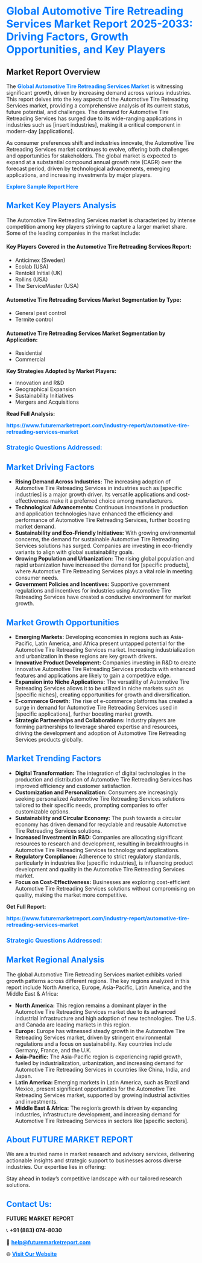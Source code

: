 <h1 style="color: #007BFF;">Global Automotive Tire Retreading Services Market Report 2025-2033: Driving Factors, Growth Opportunities, and Key Players</h1>

<section id="overview">
<h2>Market Report Overview</h2>
<p>The <a href="https://www.futuremarketreport.com/industry-report/automotive-tire-retreading-services-market" style="color: #007BFF; text-decoration: none;"><strong>Global Automotive Tire Retreading Services Market</strong></a> is witnessing significant growth, driven by increasing demand across various industries. This report delves into the key aspects of the Automotive Tire Retreading Services market, providing a comprehensive analysis of its current status, future potential, and challenges. The demand for Automotive Tire Retreading Services has surged due to its wide-ranging applications in industries such as [insert industries], making it a critical component in modern-day [applications].</p>
<p>As consumer preferences shift and industries innovate, the Automotive Tire Retreading Services market continues to evolve, offering both challenges and opportunities for stakeholders. The global market is expected to expand at a substantial compound annual growth rate (CAGR) over the forecast period, driven by technological advancements, emerging applications, and increasing investments by major players.</p>
</section>

<section id="overview">
<p><a href="https://www.futuremarketreport.com/request-sample/reportId=37338" style="color: #007BFF; text-decoration: none;"><strong>Explore Sample Report Here</strong></a></p>
</section>

<section id="key-players">
<h2 style="color: #007BFF;">Market Key Players Analysis</h2>
<p>The Automotive Tire Retreading Services market is characterized by intense competition among key players striving to capture a larger market share. Some of the leading companies in the market include:</p>
<h4>Key Players Covered in the Automotive Tire Retreading Services Report:</h4>
<ul><li>Anticimex (Sweden)</li><li>Ecolab (USA)</li><li>Rentokil Initial (UK)</li><li>Rollins (USA)</li><li>The ServiceMaster (USA)</li></ul>
<h4>Automotive Tire Retreading Services Market Segmentation by Type:</h4>
<ul><li>General pest control</li><li>Termite control</li></ul>

<h4>Automotive Tire Retreading Services Market Segmentation by Application:</h4>
<ul><li>Residential</li><li>Commercial</li></ul>
<p><strong>Key Strategies Adopted by Market Players:</strong></p>
<ul>
<li>Innovation and R&D</li>
<li>Geographical Expansion</li>
<li>Sustainability Initiatives</li>
<li>Mergers and Acquisitions</li>
</ul>
</section>

<section>
<p><strong>Read Full Analysis: </strong></p><a href="https://www.futuremarketreport.com/industry-report/automotive-tire-retreading-services-market" style="color: #007BFF; text-decoration: none;"><strong>https://www.futuremarketreport.com/industry-report/automotive-tire-retreading-services-market</strong></a>
<h3 style="color: #007BFF;">Strategic Questions Addressed:</h3>
</section>

<section id="driving-factors">
<h2 style="color: #007BFF;">Market Driving Factors</h2>
<ul>
<li><strong>Rising Demand Across Industries:</strong> The increasing adoption of Automotive Tire Retreading Services in industries such as [specific industries] is a major growth driver. Its versatile applications and cost-effectiveness make it a preferred choice among manufacturers.</li>
<li><strong>Technological Advancements:</strong> Continuous innovations in production and application technologies have enhanced the efficiency and performance of Automotive Tire Retreading Services, further boosting market demand.</li>
<li><strong>Sustainability and Eco-Friendly Initiatives:</strong> With growing environmental concerns, the demand for sustainable Automotive Tire Retreading Services solutions has surged. Companies are investing in eco-friendly variants to align with global sustainability goals.</li>
<li><strong>Growing Population and Urbanization:</strong> The rising global population and rapid urbanization have increased the demand for [specific products], where Automotive Tire Retreading Services plays a vital role in meeting consumer needs.</li>
<li><strong>Government Policies and Incentives:</strong> Supportive government regulations and incentives for industries using Automotive Tire Retreading Services have created a conducive environment for market growth.</li>
</ul>
</section>

<section id="growth-opportunities">
<h2 style="color: #007BFF;">Market Growth Opportunities</h2>
<ul>
<li><strong>Emerging Markets:</strong> Developing economies in regions such as Asia-Pacific, Latin America, and Africa present untapped potential for the Automotive Tire Retreading Services market. Increasing industrialization and urbanization in these regions are key growth drivers.</li>
<li><strong>Innovative Product Development:</strong> Companies investing in R&D to create innovative Automotive Tire Retreading Services products with enhanced features and applications are likely to gain a competitive edge.</li>
<li><strong>Expansion into Niche Applications:</strong> The versatility of Automotive Tire Retreading Services allows it to be utilized in niche markets such as [specific niches], creating opportunities for growth and diversification.</li>
<li><strong>E-commerce Growth:</strong> The rise of e-commerce platforms has created a surge in demand for Automotive Tire Retreading Services used in [specific applications], further boosting market growth.</li>
<li><strong>Strategic Partnerships and Collaborations:</strong> Industry players are forming partnerships to leverage shared expertise and resources, driving the development and adoption of Automotive Tire Retreading Services products globally.</li>
</ul>
</section>

<section id="trending-factors">
<h2 style="color: #007BFF;">Market Trending Factors</h2>
<ul>
<li><strong>Digital Transformation:</strong> The integration of digital technologies in the production and distribution of Automotive Tire Retreading Services has improved efficiency and customer satisfaction.</li>
<li><strong>Customization and Personalization:</strong> Consumers are increasingly seeking personalized Automotive Tire Retreading Services solutions tailored to their specific needs, prompting companies to offer customizable options.</li>
<li><strong>Sustainability and Circular Economy:</strong> The push towards a circular economy has driven demand for recyclable and reusable Automotive Tire Retreading Services solutions.</li>
<li><strong>Increased Investment in R&D:</strong> Companies are allocating significant resources to research and development, resulting in breakthroughs in Automotive Tire Retreading Services technology and applications.</li>
<li><strong>Regulatory Compliance:</strong> Adherence to strict regulatory standards, particularly in industries like [specific industries], is influencing product development and quality in the Automotive Tire Retreading Services market.</li>
<li><strong>Focus on Cost-Effectiveness:</strong> Businesses are exploring cost-efficient Automotive Tire Retreading Services solutions without compromising on quality, making the market more competitive.</li>
</ul>
</section>

<section>
<p><strong>Get Full Report: </strong></p><a href="https://www.futuremarketreport.com/industry-report/automotive-tire-retreading-services-market" style="color: #007BFF; text-decoration: none;"><strong>https://www.futuremarketreport.com/industry-report/automotive-tire-retreading-services-market</strong></a>
<h3 style="color: #007BFF;">Strategic Questions Addressed:</h3>
</section>


<section id="regional-analysis">
<h2 style="color: #007BFF;">Market Regional Analysis</h2>
<p>The global Automotive Tire Retreading Services market exhibits varied growth patterns across different regions. The key regions analyzed in this report include North America, Europe, Asia-Pacific, Latin America, and the Middle East & Africa:</p>
<ul>
<li><strong>North America:</strong> This region remains a dominant player in the Automotive Tire Retreading Services market due to its advanced industrial infrastructure and high adoption of new technologies. The U.S. and Canada are leading markets in this region.</li>
<li><strong>Europe:</strong> Europe has witnessed steady growth in the Automotive Tire Retreading Services market, driven by stringent environmental regulations and a focus on sustainability. Key countries include Germany, France, and the U.K.</li>
<li><strong>Asia-Pacific:</strong> The Asia-Pacific region is experiencing rapid growth, fueled by industrialization, urbanization, and increasing demand for Automotive Tire Retreading Services in countries like China, India, and Japan.</li>
<li><strong>Latin America:</strong> Emerging markets in Latin America, such as Brazil and Mexico, present significant opportunities for the Automotive Tire Retreading Services market, supported by growing industrial activities and investments.</li>
<li><strong>Middle East & Africa:</strong> The region’s growth is driven by expanding industries, infrastructure development, and increasing demand for Automotive Tire Retreading Services in sectors like [specific sectors].</li>
</ul>
</section>

<footer>
<h2 style="color: #007BFF;">About FUTURE MARKET REPORT</h2>
<p>We are a trusted name in market research and advisory services, delivering actionable insights and strategic support to businesses across diverse industries. Our expertise lies in offering:</p>

<p>Stay ahead in today’s competitive landscape with our tailored research solutions.</p>

<h2 style="color: #007BFF;">Contact Us:</h2>
<p><strong>FUTURE MARKET REPORT</strong></p>
<p>📞 <strong>+91 (883) 074-8030</strong></p>
<p>📧 <strong><a href="mailto:help@futuremarketreport.com" style="color: #007BFF;">help@futuremarketreport.com</a></strong></p>
<p>🌐 <strong><a href="https://www.futuremarketreport.com/" style="color: #007BFF;">Visit Our Website</a></strong></p>
</footer>